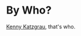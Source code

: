 <!--
title: About Essayist
linktext: About
listorder: 2
-->
# By Who?

[Kenny Katzgrau](http://codefury.net), that's who.
